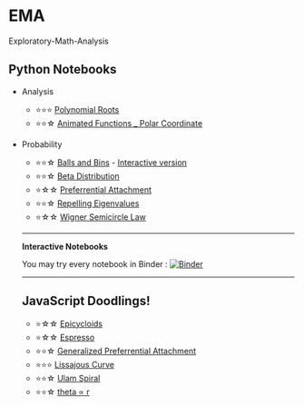 # EMA

Exploratory-Math-Analysis

## Python Notebooks
- Analysis
  - ⭐⭐⭐ [Polynomial Roots](Analysis/Polynomial_Roots.ipynb)
  - ⭐⭐☆ [Animated Functions _ Polar Coordinate](Analysis/Polar.ipynb)
- Probability
  - ⭐⭐☆ [Balls and Bins](Probability/Balls&Bins.ipynb) - [Interactive version](Probability/Balls%26Bins-Interact.ipynb)
  - ⭐⭐☆ [Beta Distribution](Probability/Beta.ipynb)
  - ⭐☆☆  [Preferrential Attachment](Probability/Preferrential_Attachment.ipynb)
  - ⭐⭐☆ [Repelling Eigenvalues](Probability/Repelling%20EigenValues.ipynb)
  - ⭐☆☆  [Wigner Semicircle Law](Probability/Wigner.ipynb)
  
  
  ----------
  **Interactive Notebooks**
  
  
  You may try every notebook in Binder :   [![Binder](https://mybinder.org/badge_logo.svg)](https://mybinder.org/v2/gh/bidgoli/Exploratory-Math-Analysis/master)
  
  -----------
  ## JavaScript Doodlings!
  
  - ⭐☆☆ [Epicycloids](https://editor.p5js.org/bidgoli/present/ZyJTIeGg4)
  - ⭐☆☆ [Espresso](https://editor.p5js.org/bidgoli/present/vdwt7Vc1C)
  - ⭐⭐☆ [Generalized Preferrential Attachment](https://editor.p5js.org/bidgoli/present/dt2RXBhDa)
  - ⭐⭐⭐ [Lissajous Curve](https://editor.p5js.org/bidgoli/present/lVvNtLUnL)
  - ⭐⭐☆ [Ulam Spiral](https://editor.p5js.org/bidgoli/present/Vlnckcu9H)
  - ⭐⭐☆ [theta ∝ r](https://editor.p5js.org/bidgoli/present/IUJgd1qRc)
  
  
